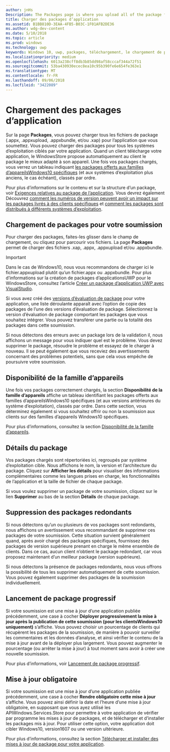 ```yaml
---
author: jnHs
Description: The Packages page is where you upload all of the package files (.appxupload, .appx, .appxbundle, and/or .xap) for the app that you're submitting.
title: Charger des packages d’application
ms.assetid: B1BB810D-3EAA-4FB5-B03C-1F01AFB2DE36
ms.author: wdg-dev-content
ms.date: 5/10/2018
ms.topic: article
ms.prod: windows
ms.technology: uwp
keywords: Windows 10, uwp, packages, téléchargement, le chargement de package
ms.localizationpriority: medium
ms.openlocfilehash: 6013a238cff8db3b85dd98af58cccaf344a72f51
ms.sourcegitcommit: 53ba430930ecec8ea10c95b390fe6e654fe363e1
ms.translationtype: MT
ms.contentlocale: fr-FR
ms.lasthandoff: 09/06/2018
ms.locfileid: "3422089"
---
```

# <a name="upload-app-packages"></a>Chargement des packages d’application

Sur la page **Packages**, vous pouvez charger tous les fichiers de package (.appx, .appxupload, .appxbundle, et/ou .xap) pour l’application que vous soumettez. Vous pouvez charger des packages pour tous les systèmes d’exploitation ciblés par votre application. Quand un client télécharge votre application, le WindowsStore propose automatiquement au client le package le mieux adapté à son appareil. Une fois vos packages chargés, vous verrez un tableau indiquant [les packages offerts aux familles d’appareilsWindows10 spécifiques](#device-family-availability) (et aux systèmes d’exploitation plus anciens, le cas échéant), classés par ordre.

Pour plus d’informations sur le contenu et sur la structure d’un package, voir [Exigences relatives au package de l’application](app-package-requirements.md). Vous devrez également Découvrez [comment les numéros de version peuvent avoir un impact sur les packages livrés à des clients spécifiques](package-version-numbering.md) et [comment les packages sont distribués à différents systèmes d’exploitation](guidance-for-app-package-management.md).

## <a name="uploading-packages-to-your-submission"></a>Chargement de packages pour votre soumission

Pour charger des packages, faites-les glisser dans le champ de chargement, ou cliquez pour parcourir vos fichiers. La page **Packages** permet de charger des fichiers .xap, .appx, .appxupload et/ou .appxbundle.

> [!IMPORTANT]
> Dans le cas de Windows10, nous vous recommandons de charger ici le fichier.appxupload plutôt qu’un fichier.appx ou .appxbundle.  Pour plus d’informations sur la création de packages d’applicationsUWP pour le WindowsStore, consultez l’article [Créer un package d’application UWP avec VisualStudio](../packaging/packaging-uwp-apps.md).

Si vous avez créé des [versions d’évaluation de package](package-flights.md) pour votre application, une liste déroulante apparaît avec l’option de copie des packages de l’une des versions d’évaluation de package. Sélectionnez la version d’évaluation de package comportant les packages que vous souhaitez intégrer. Vous pouvez transférer une partie ou la totalité des packages dans cette soumission.

Si nous détectons des erreurs avec un package lors de la validation il, nous affichons un message pour vous indiquer quel est le problème. Vous devez supprimer le package, résoudre le problème et essayez de le charger à nouveau. Il se peut également que vous receviez des avertissements concernant des problèmes potentiels, sans que cela vous empêche de poursuivre votre soumission.


## <a name="device-family-availability"></a>Disponibilité de la famille d’appareils

Une fois vos packages correctement chargés, la section **Disponibilité de la famille d’appareils** affiche un tableau identifiant les packages offerts aux familles d’appareilsWindows10 spécifiques (et aux versions antérieures du système d’exploitation), classés par ordre. Dans cette section, vous déterminez également si vous souhaitez offrir ou non la soumission aux clients sur des familles d’appareils Windows10 spécifiques.

Pour plus d’informations, consultez la section [Disponibilité de la famille d’appareils](device-family-availability.md).


## <a name="package-details"></a>Détails du package

Vos packages chargés sont répertoriées ici, regroupés par système d’exploitation cible. Nous affichons le nom, la version et l’architecture du package. Cliquez sur **Afficher les détails** pour visualiser des informations complémentaires comme les langues prises en charge, les fonctionnalités de l’application et la taille de fichier de chaque package.

Si vous voulez supprimer un package de votre soumission, cliquez sur le lien **Supprimer** au bas de la section **Détails** de chaque package.


## <a name="removing-redundant-packages"></a>Suppression des packages redondants

Si nous détectons qu’un ou plusieurs de vos packages sont redondants, nous affichons un avertissement vous recommandant de supprimer ces packages de votre soumission. Cette situation survient généralement quand, après avoir chargé des packages spécifiques, fournissez des packages de version supérieure prenant en charge le même ensemble de clients. Dans ce cas, aucun client n’obtient le package redondant, car vous proposez maintenant d’un meilleur package (version supérieure).

Si nous détectons la présence de packages redondants, nous vous offrons la possibilité de tous les supprimer automatiquement de cette soumission. Vous pouvez également supprimer des packages de la soumission individuellement.


## <a name="gradual-package-rollout"></a>Lancement de package progressif

Si votre soumission est une mise à jour d’une application publiée précédemment, une case à cocher **Déployer progressivement la mise à jour après la publication de cette soumission (pour les clientsWindows10 uniquement)** s’affiche. Vous pouvez choisir un pourcentage de clients qui récupèrent les packages de la soumission, de manière à pouvoir surveiller les commentaires et les données d’analyse, et ainsi vérifier le contenu de la mise à jour avant de la déployer plus largement. Vous pouvez augmenter le pourcentage (ou arrêter la mise à jour) à tout moment sans avoir à créer une nouvelle soumission. 

Pour plus d’informations, voir [Lancement de package progressif](gradual-package-rollout.md).


## <a name="mandatory-update"></a>Mise à jour obligatoire

Si votre soumission est une mise à jour d’une application publiée précédemment, une case à cocher **Rendre obligatoire cette mise à jour** s’affiche. Vous pouvez ainsi définir la date et l’heure d’une mise à jour obligatoire, en supposant que vous ayez utilisé les APIWindows.Services.Store pour permettre à votre application de vérifier par programme les mises à jour de packages, et de télécharger et d’installer les packages mis à jour. Pour utiliser cette option, votre application doit cibler Windows10, version1607 ou une version ultérieure.

Pour plus d’informations, consultez la section [Télécharger et installer des mises à jour de package pour votre application](../packaging/self-install-package-updates.md).

 




